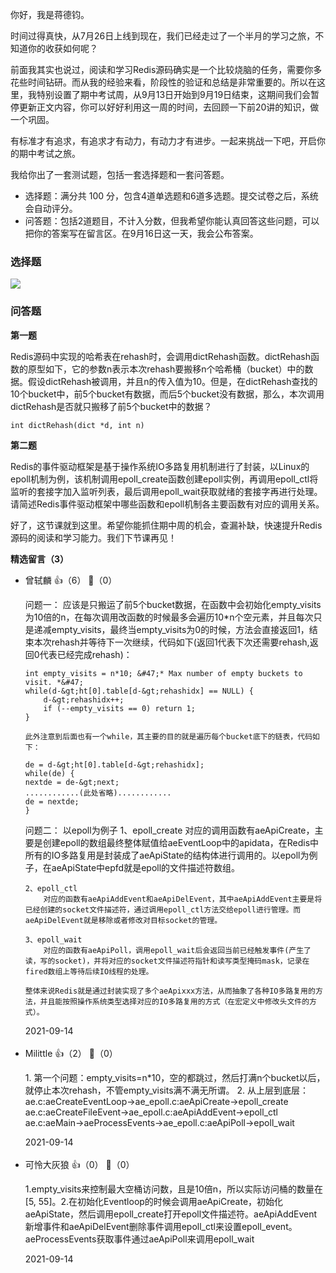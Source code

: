 你好，我是蒋德钧。

时间过得真快，从7月26日上线到现在，我们已经走过了一个半月的学习之旅，不知道你的收获如何呢？

前面我其实也说过，阅读和学习Redis源码确实是一个比较烧脑的任务，需要你多花些时间钻研。而从我的经验来看，阶段性的验证和总结是非常重要的。所以在这里，我特别设置了期中考试周，从9月13日开始到9月19日结束，这期间我们会暂停更新正文内容，你可以好好利用这一周的时间，去回顾一下前20讲的知识，做一个巩固。

有标准才有追求，有追求才有动力，有动力才有进步。一起来挑战一下吧，开启你的期中考试之旅。

我给你出了一套测试题，包括一套选择题和一套问答题。

- 选择题：满分共 100 分，包含4道单选题和6道多选题。提交试卷之后，系统会自动评分。
- 问答题：包括2道题目，不计入分数，但我希望你能认真回答这些问题，可以把你的答案写在留言区。在9月16日这一天，我会公布答案。

### 选择题

[![](https://static001.geekbang.org/resource/image/28/a4/28d1be62669b4f3cc01c36466bf811a4.png)](http://time.geekbang.org/quiz/intro?act_id=926&exam_id=2699)

### 问答题

**第一题**

Redis源码中实现的哈希表在rehash时，会调用dictRehash函数。dictRehash函数的原型如下，它的参数n表示本次rehash要搬移n个哈希桶（bucket）中的数据。假设dictRehash被调用，并且n的传入值为10。但是，在dictRehash查找的10个bucket中，前5个bucket有数据，而后5个bucket没有数据，那么，本次调用dictRehash是否就只搬移了前5个bucket中的数据？

```
int dictRehash(dict *d, int n) 
```

**第二题**

Redis的事件驱动框架是基于操作系统IO多路复用机制进行了封装，以Linux的epoll机制为例，该机制调用epoll\_create函数创建epoll实例，再调用epoll\_ctl将监听的套接字加入监听列表，最后调用epoll\_wait获取就绪的套接字再进行处理。请简述Redis事件驱动框架中哪些函数和epoll机制各主要函数有对应的调用关系。

好了，这节课就到这里。希望你能抓住期中周的机会，查漏补缺，快速提升Redis源码的阅读和学习能力。我们下节课再见！
<div><strong>精选留言（3）</strong></div><ul>
<li><span>曾轼麟</span> 👍（6） 💬（0）<p>问题一：
	应该是只搬运了前5个bucket数据，在函数中会初始化empty_visits为10倍的n，在每次调用改函数的时候最多会遍历10*n个空元素，并且每次只是递减empty_visits，最终当empty_visits为0的时候，方法会直接返回1，结束本次rehash并等待下一次继续，代码如下(返回1代表下次还需要rehash,返回0代表已经完成rehash)：

	int empty_visits = n*10; &#47;* Max number of empty buckets to visit. *&#47;
	while(d-&gt;ht[0].table[d-&gt;rehashidx] == NULL) {
        d-&gt;rehashidx++;
        if (--empty_visits == 0) return 1;
    }

    此外注意到后面也有一个while，其主要的目的就是遍历每个bucket底下的链表，代码如下：

    de = d-&gt;ht[0].table[d-&gt;rehashidx];
    while(de) {
    nextde = de-&gt;next;
    ............(此处省略)............
    de = nextde;
    }



问题二：
以epoll为例子
	1、epoll_create
		对应的调用函数有aeApiCreate，主要是创建epoll的数组最终整体赋值给aeEventLoop中的apidata，在Redis中所有的IO多路复用是封装成了aeApiState的结构体进行调用的。以epoll为例子，在aeApiState中epfd就是epoll的文件描述符数组。

	2、epoll_ctl
		对应的函数有aeApiAddEvent和aeApiDelEvent，其中aeApiAddEvent主要是将已经创建的socket文件描述符，通过调用epoll_ctl方法交给epoll进行管理。而aeApiDelEvent就是移除或者修改对目标socket的管理。

	3、epoll_wait
		对应的函数有aeApiPoll，调用epoll_wait后会返回当前已经触发事件(产生了读，写的socket)，并将对应的socket文件描述符指针和读写类型掩码mask，记录在fired数组上等待后续IO线程的处理。

	整体来说Redis就是通过封装实现了多个aeApixxx方法，从而抽象了各种IO多路复用的方法，并且能按照操作系统类型选择对应的IO多路复用的方式（在宏定义中修改头文件的方式）。
</p>2021-09-14</li><br/><li><span>Milittle</span> 👍（2） 💬（0）<p>1. 第一个问题：empty_visits=n*10，空的都跳过，然后打满n个bucket以后，就停止本次rehash，不管empty_visits满不满无所谓。
2. 从上层到底层：
ae.c:aeCreateEventLoop-&gt;ae_epoll.c:aeApiCreate-&gt;epoll_create
ae.c:aeCreateFileEvent-&gt;ae_epoll.c:aeApiAddEvent-&gt;epoll_ctl
ae.c:aeMain-&gt;aeProcessEvents-&gt;ae_epoll.c:aeApiPoll-&gt;epoll_wait</p>2021-09-14</li><br/><li><span>可怜大灰狼</span> 👍（0） 💬（0）<p>1.empty_visits来控制最大空桶访问数，且是10倍n，所以实际访问桶的数量在[5, 55]。2.在初始化Eventloop的时候会调用aeApiCreate，初始化aeApiState，然后调用epoll_create打开epoll文件描述符。aeApiAddEvent新增事件和aeApiDelEvent删除事件调用epoll_ctl来设置epoll_event。aeProcessEvents获取事件通过aeApiPoll来调用epoll_wait</p>2021-09-14</li><br/>
</ul>
